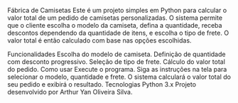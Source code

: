 Fábrica de Camisetas
Este é um projeto simples em Python para calcular o valor total de um pedido de camisetas personalizadas. O sistema permite que o cliente escolha o modelo da camiseta, defina a quantidade, receba descontos dependendo da quantidade de itens, e escolha o tipo de frete. O valor total é então calculado com base nas opções escolhidas.

Funcionalidades
Escolha do modelo de camiseta.
Definição de quantidade com desconto progressivo.
Seleção de tipo de frete.
Cálculo do valor total do pedido.
Como usar
Execute o programa.
Siga as instruções na tela para selecionar o modelo, quantidade e frete.
O sistema calculará o valor total do seu pedido e exibirá o resultado.
Tecnologias
Python 3.x
Projeto desenvolvido por Arthur Yan Oliveira Silva.
